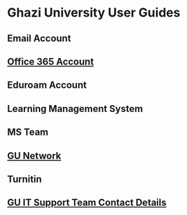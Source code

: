 # Ghazi University User Guides

## Email Account

## [Office 365 Account](office365/index.md)

## Eduroam Account

## Learning Management System

## MS Team

## [GU Network](network/index.md)

## Turnitin

## [GU IT Support Team Contact Details](gudit.md)
